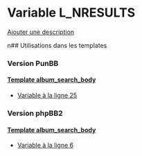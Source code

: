 # Variable L_NRESULTS
[Ajouter une description](https://fa-tvars.appspot.com/L_NRESULTS)

n## Utilisations dans les templates

### Version PunBB

#### [Template album_search_body](punbb/album_search_body.md)
* [Variable à la ligne 25](../punbb/album_search_body.tpl#L25)

### Version phpBB2

#### [Template album_search_body](subsilver/album_search_body.md)
* [Variable à la ligne 6](../subsilver/album_search_body.tpl#L6)